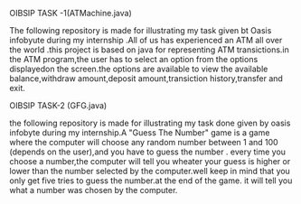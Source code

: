 OIBSIP TASK -1(ATMachine.java)


The following repository is made for illustrating my task given bt Oasis infobyute during my internship .All of us has experienced an ATM all over the world .this project is based on java for representing ATM transictions.in the ATM program,the user has to select an option from the options displayedon the screen.the options are available to view the available balance,withdraw amount,deposit amount,transiction history,transfer and exit.

OIBSIP TASK-2 (GFG.java)


the following repository is made for illustrating my task done given by oasis infobyte during my internship.A "Guess The Number" game is a game where the computer will choose any random number between 1 and 100 (depends on the user),and you have to guess the number . every time you choose a number,the computer will tell you wheater your guess is higher or lower than the number selected by the computer.well keep in mind that you only get five tries to guess the number.at the end of the game. it will tell you what a number was chosen by the computer.
